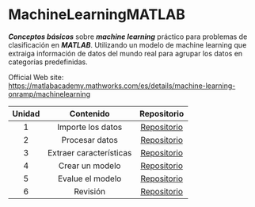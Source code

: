# MachineLearningMATLAB

***Conceptos básicos*** sobre ***machine learning*** práctico para problemas de clasificación en ***MATLAB***. Utilizando un modelo de machine learning que extraiga información de datos del mundo real para agrupar los datos en categorías predefinidas.

Official Web site: https://matlabacademy.mathworks.com/es/details/machine-learning-onramp/machinelearning

| Unidad | Contenido | Repositorio |
| :----: | :----: | :----: |
| 1 | Importe los datos | [Repositorio](https://github.com/jm-quintas/MachineLearningMATLAB/blob/main/ImportarDatos.md) |
| 2 | Procesar datos | [Repositorio](https://github.com/jm-quintas/MachineLearningMATLAB/blob/main/ProcesarDatos.md) |
| 3 | Extraer características | [Repositorio](https://github.com/jm-quintas/MachineLearningMATLAB/blob/main/ExtraerCaracteristicas.md) |
| 4 | Crear un modelo | [Repositorio](https://github.com/jm-quintas/MachineLearningMATLAB/blob/main/CrearModelo.md) |
| 5 | Evalue el modelo | [Repositorio](https://github.com/jm-quintas/MachineLearningMATLAB/blob/main/Eval%C3%BAeModelo.md) |
| 6 | Revisión | [Repositorio]() |
